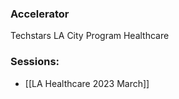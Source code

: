 
### Accelerator
Techstars LA City Program Healthcare
 
### Sessions: 
- [[LA Healthcare 2023 March]]


